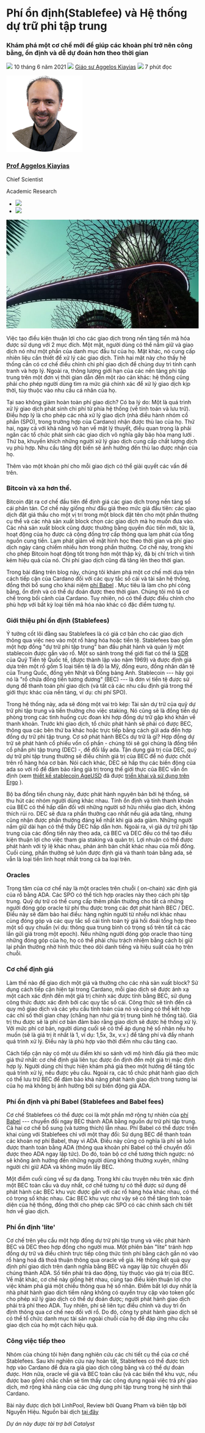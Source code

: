 # Phí ổn định(Stablefee) và Hệ thống dự trữ phi tập trung

### **Khám phá một cơ chế mới để giúp các khoản phí trở nên công bằng, ổn định và dễ dự đoán hơn theo thời gian**

![](img/2021-06-10-stablefees-and-the-decentralized-reserve-system.002.png) 10 tháng 6 năm 2021 ![](img/2021-06-10-stablefees-and-the-decentralized-reserve-system.002.png) [Giáo sư Aggelos Kiayias](tmp//en/blog/authors/aggelos-kiayias/page-1/) ![](img/2021-06-10-stablefees-and-the-decentralized-reserve-system.003.png) 7 phút đọc

![Prof Aggelos Kiayias](img/2021-06-10-stablefees-and-the-decentralized-reserve-system.004.png)[](tmp//en/blog/authors/aggelos-kiayias/page-1/)

### [**Prof Aggelos Kiayias**](tmp//en/blog/authors/aggelos-kiayias/page-1/)

Chief Scientist

Academic Research

- ![](img/2021-06-10-stablefees-and-the-decentralized-reserve-system.005.png)[](mailto:aggelos.kiayias@iohk.io "Email")
- ![](img/2021-06-10-stablefees-and-the-decentralized-reserve-system.006.png)[](tmp///www.youtube.com/watch?v=nB6eDbnkAk8 "YouTube")

![Phí ổn định và Hệ thống dự trữ phi tập trung](img/2021-06-10-stablefees-and-the-decentralized-reserve-system.007.jpeg)

Việc tạo điều kiện thuận lợi cho các giao dịch trong nền tảng tiền mã hóa được sử dụng với 2 mục đích. Một mặt, người dùng có thể nắm giữ và giao dịch nó như một phần của danh mục đầu tư của họ. Mặt khác, nó cung cấp nhiên liệu cần thiết để xử lý các giao dịch. Tính hai mặt này cho thấy hệ thống cần có cơ chế điều chỉnh chi phí giao dịch để chúng duy trì tính cạnh tranh và hợp lý. Ngoài ra, thông lượng giới hạn của các nền tảng phi tập trung trên một đơn vị thời gian dẫn đến một rào cản khác: hệ thống cũng phải cho phép người dùng tìm ra mức giá chính xác để xử lý giao dịch kịp thời, tùy thuộc vào nhu cầu cá nhân của họ.

Tại sao không giảm hoàn toàn phí giao dịch? Có ba lý do: Một là quá trình xử lý giao dịch phát sinh chi phí từ phía hệ thống (về tính toán và lưu trữ). Điều hợp lý là cho phép các nhà xử lý giao dịch (nhà điều hành nhóm cổ phần (SPO), trong trường hợp của Cardano) nhận được thù lao của họ. Thứ hai, ngay cả với khả năng vô hạn về mặt lý thuyết, điều quan trọng là phải ngăn các tổ chức phát sinh các giao dịch vô nghĩa gây bão hòa mạng lưới . Thứ ba, khuyến khích những người xử lý giao dịch cung cấp chất lượng dịch vụ phù hợp. Nhu cầu tăng đột biến sẽ ảnh hưởng đến thù lao được nhận của họ.

Thêm vào một khoản phí cho mỗi giao dịch có thể giải quyết các vấn đề trên.

### **Bitcoin và xa hơn thế.**

Bitcoin đặt ra cơ chế đầu tiên để định giá các giao dịch trong nền tảng sổ cái phân tán. Cơ chế này giống như đấu giá theo mức giá đầu tiên: các giao dịch đặt giá thầu cho một vị trí trong một block đặt tên cho một phần thưởng cụ thể và các nhà sản xuất block chọn các giao dịch mà họ muốn đưa vào. Các nhà sản xuất block cũng được thưởng bằng quyền đúc tiền mới, tức là, hoạt động của họ được cả cộng đồng trợ cấp thông qua lạm phát của tổng nguồn cung tiền. Lạm phát giảm về mặt hình học theo thời gian và phí giao dịch ngày càng chiếm nhiều hơn trong phần thưởng. Cơ chế này, trong khi cho phép Bitcoin hoạt động tốt trong hơn một thập kỷ, đã bị chỉ trích vì tính kém hiệu quả của nó. Chi phí giao dịch cũng đã tăng lên theo thời gian.

Trong bài đăng trên blog này, chúng tôi khám phá một cơ chế mới dựa trên cách tiếp cận của Cardano đối với các quy tắc sổ cái và tài sản hệ thống, đồng thời bổ sung cho khái niệm [phí Babel](https://iohk.io/en/blog/posts/2021/02/25/babel-fees/) . Mục tiêu là làm cho phí công bằng, ổn định và có thể dự đoán được theo thời gian. Chúng tôi mô tả cơ chế trong bối cảnh của Cardano. Tuy nhiên, nó có thể được điều chỉnh cho phù hợp với bất kỳ loại tiền mã hóa nào khác có đặc điểm tương tự.

### **Giới thiệu phí ổn định (Stablefees)**

Ý tưởng cốt lõi đằng sau Stablefees là có giá cơ bản cho các giao dịch thông qua việc neo vào một rổ hàng hóa hoặc tiền tệ. Stablefees bao gồm một hợp đồng "dự trữ phi tập trung" ban đầu phát hành và quản lý một stablecoin được gắn vào rổ. Một so sánh trong thế giới fiat có thể là [SDR](https://www.imf.org/en/About/Factsheets/Sheets/2016/08/01/14/51/Special-Drawing-Right-SDR) của Quỹ Tiền tệ Quốc tế, (được thành lập vào năm 1969) và được định giá dựa trên một rổ gồm 5 loại tiền tệ là đô la Mỹ, đồng euro, đồng nhân dân tệ của Trung Quốc, đồng yên Nhật và Đồng bảng Anh. Stablecoin --- hãy gọi nó là "rổ chứa đồng tiền tương đương" (BEC) --- là đơn vị tiền tệ được sử dụng để thanh toán phí giao dịch (và tất cả các nhu cầu định giá trong thế giới thực khác của nền tảng, ví dụ: chi phí SPO).

Trong hệ thống này, ada sẽ đóng một vai trò kép: Tài sản dự trữ của quỹ dự trữ phi tập trung và tiền thưởng cho việc staking. Nó cũng sẽ là đồng tiền dự phòng trong các tình huống cực đoan khi hợp đồng dự trữ gặp khó khăn về thanh khoản. Trước khi giao dịch, tổ chức phát hành sẽ phải có được BEC, thông qua các bên thứ ba khác hoặc trực tiếp bằng cách gửi ada đến hợp đồng dự trữ phi tập trung. Cơ sở phát hành BECs dự trữ là gì? Hợp đồng dự trữ sẽ phát hành cổ phiếu vốn cổ phần - chúng tôi sẽ gọi chúng là đồng tiền cổ phần phi tập trung (DEC) -, để đổi lấy ada. Tận dụng giá trị của DEC, quỹ dự trữ phi tập trung thường sẽ điều chỉnh giá trị của BEC để nó được chốt trên rổ hàng hóa cơ bản. Nói cách khác, DEC sẽ hấp thụ các biến động của ada so với rổ để đảm bảo rằng giá trị trong thế giới thực của BEC vẫn ổn định (xem [thiết kế stablecoin AgeUSD](https://github.com/Emurgo/age-usd) đã được [triển khai và sử dụng trên Ergo](https://sigmausd.io/#/) ).

Bộ ba đồng tiền chung này, được phát hành nguyên bản bởi hệ thống, sẽ thu hút các nhóm người dùng khác nhau. Tính ổn định và tính thanh khoản của BEC có thể hấp dẫn đối với những người sở hữu nhiều giao dịch, không thích rủi ro. DEC sẽ đưa ra phần thưởng cao nhất nếu giá ada tăng, nhưng cũng nhận được phần thưởng đáng kể nhất khi giá ada giảm. Những người nắm giữ dài hạn có thể thấy DEC hấp dẫn hơn. Ngoài ra, vì giá dự trữ phi tập trung của các đồng tiền này theo ada, cả BEC và DEC đều có thể tạo điều kiện thuận lợi cho việc tham gia staking và quản trị. Lợi nhuận có thể được phát hành với tỷ lệ khác nhau, phản ánh bản chất khác nhau của mỗi đồng. Cuối cùng, phần thưởng sẽ luôn được định giá và thanh toán bằng ada, sẽ vẫn là loại tiền linh hoạt nhất trong cả ba loại trên.

### **Oracles**

Trọng tâm của cơ chế này là một oracles trên chuỗi ( on-chain) xác định giá của rổ bằng ADA. Các SPO có thể tích hợp oracles này theo cách phi tập trung. Quỹ dự trữ có thể cung cấp thêm phần thưởng cho tất cả những người đóng góp oracle từ phí thu được trong các đợt phát hành BEC / DEC. Điều này sẽ đảm bảo hai điều: hàng nghìn người từ nhiều nơi khác nhau cùng đóng góp  và các quy tắc sổ cái tính toán tỷ giá hối đoái tổng hợp theo một số quy chuẩn (ví dụ: thông qua trung bình có trọng số trên tất cả các lần gửi giá trong một epoch). Nếu những người đóng góp oracle thao túng những đóng góp của họ, họ có thể phải chịu trách nhiệm bằng cách bị giữ lại phần thưởng nhờ hình thức theo dõi danh tiếng và hiệu suất của họ trên chuỗi.

### **Cơ chế định giá**

Làm thế nào để giao dịch một giá và thưởng cho các nhà sản xuất block? Sử dụng cách tiếp cận hiện tại trong Cardano, mỗi giao dịch sẽ được ánh xạ một cách xác định đến một giá trị chính xác được tính bằng BEC, sử dụng công thức được xác định bởi các quy tắc sổ cái. Công thức sẽ tính đến cả quy mô giao dịch và các yêu cầu tính toán của nó và cũng có thể kết hợp các chỉ số thời gian chạy (chẳng hạn như giá trị trung bình hệ thống tải). Giá trị thu được sẽ là phí cơ bản đảm bảo rằng giao dịch sẽ được hệ thống xử lý. Với mức phí cơ bản, người dùng cuối sẽ có thể áp dụng hệ số nhân nếu họ muốn (sẽ là giá trị ít nhất là 1, ví dụ: 1,5x, 3x, v.v.) để tăng phí và đẩy nhanh quá trình xử lý. Điều này là phù hợp vào thời điểm nhu cầu tăng cao.

Cách tiếp cận này có một ưu điểm khi so sánh với mô hình đấu giá theo mức giá thứ nhất: cơ chế định giá liên tục được ổn định đến một giá trị mặc định hợp lý. Người dùng chỉ thực hiện khám phá giá theo một hướng để tăng tốc quá trình xử lý, nếu được yêu cầu. Ngoài ra, các tổ chức phát hành giao dịch có thể lưu trữ BEC để đảm bảo khả năng phát hành giao dịch trong tương lai của họ mà không bị ảnh hưởng bởi sự biến động giá ADA.

### **Phí ổn định và phí Babel (Stablefees and Babel fees)**

Cơ chế Stablefees có thể được coi là một phần mở rộng tự nhiên của [phí Babel](https://iohk.io/en/blog/posts/2021/02/25/babel-fees/) --- chuyển đổi ngay BEC thành ADA bằng nguồn dự trữ phi tập trung. Cả hai cơ chế bổ sung (và tương thích) lẫn nhau. Phí Babel có thể được triển khai cùng với Stablefees chỉ với một thay đổi: Sử dụng BEC để thanh toán các khoản nợ phí Babel, thay vì ADA. Điều này cũng có nghĩa là phí sẽ luôn được thanh toán bằng ADA (thông qua khoản phí Babel có thể chuyển đổi được theo ADA ngay lập tức). Do đó, toàn bộ cơ chế tương thích ngược: nó sẽ không ảnh hưởng đến những người dùng không thường xuyên, những người chỉ giữ ADA và không muốn lấy BEC.

Một điểm cuối cùng về sự đa dạng. Trong khi câu truyện nêu trên xác định một BEC toàn cầu và duy nhất, cơ chế tương tự có thể được sử dụng để phát hành các BEC khu vực được gắn với các rổ hàng hóa khác nhau, có thể có trọng số khác nhau. Các BEC khu vực như vậy sẽ có thể tăng tính toàn diện của hệ thống, đồng thời cho phép các SPO có các chính sách chi tiết hơn về giao dịch.

### **Phí ổn định 'lite'**

Cơ chế trên yêu cầu một hợp đồng dự trữ phi tập trung và việc phát hành BEC và DEC theo hợp đồng cho người mua. Một phiên bản "lite" tránh hợp đồng dự trữ và điều chỉnh trực tiếp công thức tính phí bằng cách gắn nó vào rổ hàng hoá đã thoả thuận thông qua oracle về giá. Hệ thống kết quả quy định phí giao dịch trên danh nghĩa bằng BEC và ngay lập tức chuyển đổi chúng thành ADA. Số tiền phải trả dao động, tùy thuộc vào giá trị của BEC. Về mặt khác, cơ chế này giống hệt nhau, cũng tạo điều kiện thuận lợi cho việc khám phá giá một chiều thông qua hệ số nhân. Điểm bất lợi duy nhất là nhà phát hành giao dịch tiềm năng không có quyền truy cập vào token gốc cho phép xử lý giao dịch có thể dự đoán được; người phát hành giao dịch phải trả phí theo ADA. Tuy nhiên, phí sẽ liên tục điều chỉnh và duy trì ổn định thông qua cơ chế neo đối với rổ. Do đó, công ty phát hành giao dịch sẽ có thể tổ chức danh mục tài sản ngoài chuỗi của họ để đáp ứng nhu cầu giao dịch của họ một cách hiệu quả.

### **Công việc tiếp theo**

Nhóm của chúng tôi hiện đang nghiên cứu các chi tiết cụ thể của cơ chế Stablefees. Sau khi nghiên cứu này hoàn tất, Stablefees có thể được tích hợp vào Cardano để đưa ra giá giao dịch công bằng và có thể dự đoán được. Hơn nữa, oracle về giá  và BEC toàn cầu (và các biến thể khu vực, nếu được bao gồm) chắc chắn sẽ tìm thấy các công dụng ngoài việc trả phí giao dịch, mở rộng khả năng của các ứng dụng phi tập trung trong hệ sinh thái Cardano. 

Bài này được dịch bởi LinhPool, Review bởi Quang Pham và biên tập bởi Nguyễn Hiệu.
Nguồn bài dịch [tại đây](https://iohk.io/en/blog/posts/2021/06/10/stablefees-and-the-decentralized-reserve-system/) 

*Dự án này được tài trợ bới Catalyst*
